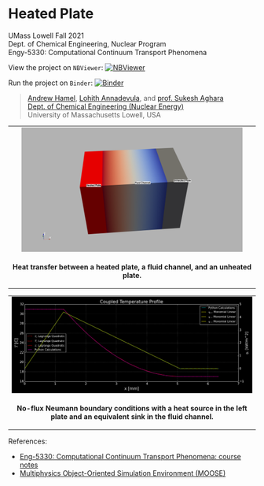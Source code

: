 # Heated Plate

UMass Lowell Fall 2021 <br>
Dept. of Chemical Engineering, Nuclear Program <br>
Engy-5330: Computational Continuum Transport Phenomena

View the project on `NBViewer`: [![NBViewer](https://raw.githubusercontent.com/jupyter/design/master/logos/Badges/nbviewer_badge.svg)](https://nbviewer.jupyter.org/github/dpploy/engy-5330/blob/main/projects/heated-plate/report.ipynb)

Run the project on `Binder`: [![Binder](https://mybinder.org/badge_logo.svg)](https://mybinder.org/v2/gh/dpploy/engy-5330/HEAD?filepath=projects%2Fheated-plate%2Freport.ipynb)

 >[Andrew Hamel](https://github.com/anhamel), [Lohith Annadevula](https://github.com/L-Annadevula), and [prof. Sukesh Aghara](url) <br>
 >[Dept. of Chemical Engineering (Nuclear Energy)](xxx) <br>
 >University of Massachusetts Lowell, USA <br>

|  |
|:---:|
| <img width="450" src="pics/HeatedPlate.png" title="My result"> |
| <p style="text-align:center;"><b>Heat transfer between a heated plate, a fluid channel, and an unheated plate.</b></p> |

|  |
|:---:|
| <img width="800" src="pics/3Domain_Neumann_Neumann.png" title="My result"> |
| <p style="text-align:center;"><b>No-flux Neumann boundary conditions with a heat source in the left plate and an equivalent sink in the fluid channel.</b></p> |


References:

 + [Eng-5330: Computational Continuum Transport Phenomena: course notes](https://github.com/dpploy/engy-5330)
 + [Multiphysics Object-Oriented Simulation Environment (MOOSE)](https://mooseframework.inl.gov/)
